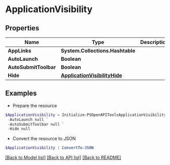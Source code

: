 # ApplicationVisibility
## Properties

Name | Type | Description | Notes
------------ | ------------- | ------------- | -------------
**AppLinks** | **System.Collections.Hashtable** |  | [optional] 
**AutoLaunch** | **Boolean** |  | [optional] 
**AutoSubmitToolbar** | **Boolean** |  | [optional] 
**Hide** | [**ApplicationVisibilityHide**](ApplicationVisibilityHide.md) |  | [optional] 

## Examples

- Prepare the resource
```powershell
$ApplicationVisibility = Initialize-PSOpenAPIToolsApplicationVisibility  -AppLinks null `
 -AutoLaunch null `
 -AutoSubmitToolbar null `
 -Hide null
```

- Convert the resource to JSON
```powershell
$ApplicationVisibility | ConvertTo-JSON
```

[[Back to Model list]](../README.md#documentation-for-models) [[Back to API list]](../README.md#documentation-for-api-endpoints) [[Back to README]](../README.md)

